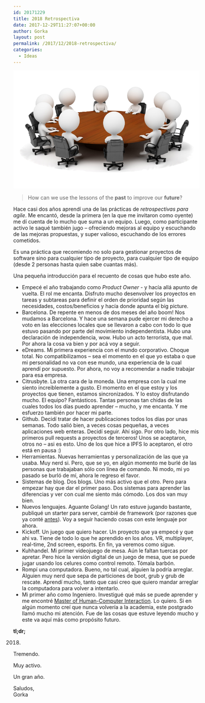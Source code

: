 ```yaml
---
id: 20171229
title: 2018 Retrospectiva
date: 2017-12-29T11:27:07+00:00
author: Gorka
layout: post
permalink: /2017/12/2018-retrospectiva/
categories:
  - Ideas
---
```


<img style="margin: auto;" src="/public/img/2017/12/retrospective.png" alt="Retrospective" />

> How can we use the lessons of the **past** to improve our **future**?

Hace casi dos años aprendí una de las prácticas de _retrospectivas para agile_. Me encantó, desde la primera (en la que me invitaron como oyente) me dí cuenta de lo mucho que suma a un equipo. Luego, como participante activo le saqué también jugo – ofreciendo mejoras al equipo y escuchando de las mejoras propuestas, y super valioso, escuchando de los errores cometidos.

Es una práctica que recomiendo no solo para gestionar proyectos de software sino para cualquier tipo de proyecto, para cualquier tipo de equipo (desde 2 personas hasta quien sabe cuantas más).

Una pequeña introducción para el recuento de cosas que hubo este año.

- Empecé el año trabajando como _Product Owner_ - y hacía allá apunto de vuelta. El rol me encanta. Disfruto mucho desenvolver los proyectos en tareas y subtareas para definir el orden de prioridad según las necesidades, costos/beneficios y hacía donde apunta el big picture.
- Barcelona. De repente en menos de dos meses del año boom! Nos mudamos a Barcelona. Y hace una semana pude ejercer mi derecho a voto en las elecciones locales que se llevaron a cabo con todo lo que estuvo pasando por parte del movimiento independentista. Hubo una declaración de independencia, wow. Hubo un acto terrorista, que mal. Por ahora la cosa va bien y por acá voy a seguir.
- eDreams. Mi primera experiencia con el mundo corporativo. Choque total. No compatibilizamos – sea el momento en el que yo estaba o que mi personalidad no va con ese mundo, una experiencia de la cual aprendí por supuesto. Por ahora, no voy a recomendar a nadie trabajar para esa empresa.
- Citrusbyte. La otra cara de la moneda. Una empresa con la cual me siento increiblemente a gusto. El momento en el que estoy y los proyectos que tienen, estamos sincronizados. Y lo estoy disfrutando mucho. El equipo? Fantásticos. Tantas personas tan chidas de las cuales todos los días puedo aprender – mucho, y me encanta. Y me esfuerzo también por hacer mi parte.
- Github. Decidí tratar de hacer publicaciones todos los días por unas semanas. Todo salió bien, a veces cosas pequeñas, a veces aplicaciones web enteras. Decidí seguir. Ahí sigo. Por otro lado, hice mis primeros pull requests a proyectos de terceros! Unos se aceptaron, otros no – asi es esto. Uno de los que hice a IPFS lo aceptaron, el otro está en pausa :)
- Herramientas. Nuevas herramientas y personalización de las que ya usaba. Muy nerd si. Pero, que se yo, en algún momento me burlé de las personas que trabajaban sólo con línea de comando. Ni modo, mi yo pasado se burló de mí, ahora le regreso el favor.
- Sistemas de blog. Dos blogs. Uno más activo que el otro. Pero para empezar hay que dar el primer paso. Dos sistemas para aprender las diferencias y ver con cual me siento más cómodo. Los dos van muy bien.
- Nuevos lenguajes. Aguante Golang! Un rato estuve jugando bastante, publiqué un starter para server, cambié de framework (por razones que ya conté [antes](https://aquigorka.com/2017/09/no-usar-iris-en-go/)). Voy a seguir haciendo cosas con este lenguaje por ahora.
- Kickoff. Un juego que quiero hacer. Un proyecto que ya empecé y que ahi va. Tiene de todo lo que he aprendido en los años. VR, multiplayer, real-time, 2nd screen, esports. En fin, ya veremos como sigue.
- Kuhhandel. Mi primer videojuego de mesa. Aún le faltan tuercas por apretar. Pero hice la versión digital de un juego de mesa, que se puede jugar usando los celures como control remoto. Tómala barbón.
- Rompí una computadora. Bueno, no tal cual, alguien la podría arreglar. Alguien muy nerd que sepa de particiones de boot, grub y grub de rescate. Aprendí mucho, tanto que casi creo que quiero mandar arreglar la computadora para volver a intentarlo.
- Mi primer año como Ingeniero. Investigué qué más se puede aprender y me encontré [Master of Human-Computer Interaction](https://www.hcii.cmu.edu/academics/mhci). Lo quiero. Si en algún momento creí que nunca volvería a la academia, este postgrado llamó mucho mi atención. Fue de las cosas que estuve leyendo mucho y este va aquí más como propósito futuro.

**tl;dr;**

2018.

Tremendo.

Muy activo.

Un gran año.


Saludos,<br />
Gorka

